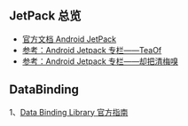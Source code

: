 
## JetPack 总览

* [官方文档 Android JetPack](https://developer.android.google.cn/jetpack)
* [参考：Android Jetpack 专栏——TeaOf](https://www.jianshu.com/c/59f31a4be221)
* [参考：Android Jetpack 专栏——却把清梅嗅](https://blog.csdn.net/mq2553299/column/info/24151)

## DataBinding
1、[Data Binding Library 官方指南](https://developer.android.google.cn/topic/libraries/data-binding)

